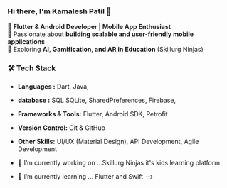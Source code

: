 ### Hi there, I'm Kamalesh Patil 👋

🔹 **Flutter & Android Developer | Mobile App Enthusiast**  
🔹 Passionate about **building scalable and user-friendly mobile applications**  
🔹 Exploring **AI, Gamification, and AR in Education** (Skillurg Ninjas)  

### 🛠 Tech Stack
- **Languages :** Dart, Java, 
- **database :**  SQL  SQLite, SharedPreferences, Firebase,
- **Frameworks & Tools:** Flutter, Android SDK, Retrofit
- **Version Control:** Git & GitHub  
- **Other Skills:** UI/UX (Material Design), API Development, Agile Development  

- 🔭 I’m currently working on ...Skillurg Ninjas it's kids learning platform 
- 🌱 I’m currently learning ... Flutter and Swift
-->
